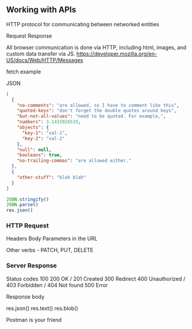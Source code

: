 ## Working with APIs

HTTP protocol for communicating between networked entities  

Request
Response

All browser communication is done via HTTP, including html, images, and custom data transfer via JS.
https://developer.mozilla.org/en-US/docs/Web/HTTP/Messages

fetch example

JSON

```json
[
  {
    "no-comments": "are allowed, so I have to comment like this",
    "quoted-keys": "don't forget the double quotes around keys",
    "but-not-all-values": "need to be quoted. For example,",
    "numbers": 3.1415926535,
    "objects": {
      "key-1": "val-1",
      "key-2": "val-2"
    },
    "null": null,
    "booleans": true,
    "no-trailing-commas": "are allowed either."
  },
  {
    "other-stuff": "blah blah"
  }
]
```

```js
JSON.stringify()
JSON.parse()
res.json()
```

### HTTP Request

Headers
Body
Parameters in the URL

Other verbs - PATCH, PUT, DELETE

### Server Response

Status codes
100 
200 OK / 201 Created
300 Redirect
400 Unauthorized / 403 Forbidden / 404 Not found
500 Error

Response body

res.json()
res.text()
res.blob()

Postman is your friend
